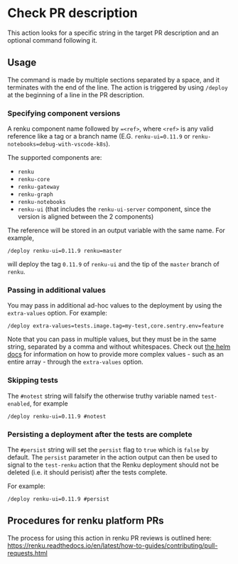# Check PR description

This action looks for a specific string in the target PR description and an
optional command following it.

## Usage

The command is made by multiple sections separated by a space, and it terminates
with the end of the line. The action is triggered by using `/deploy` at the beginning
of a line in the PR description.

### Specifying component versions

A renku component name followed by `=<ref>`, where `<ref>` is any valid
reference like a tag or a branch name (E.G. `renku-ui=0.11.9` or
`renku-notebooks=debug-with-vscode-k8s`).

The supported components are:
- `renku`
- `renku-core`
- `renku-gateway`
- `renku-graph`
- `renku-notebooks`
- `renku-ui` (that includes the `renku-ui-server` component, since the version is
  aligned between the 2 components)

The reference will be stored in an output variable with the same name. For example,

```
/deploy renku-ui=0.11.9 renku=master
```

will deploy the tag `0.11.9` of `renku-ui` and the tip of the `master` branch of `renku`.

### Passing in additional values

You may pass in additional ad-hoc values to the deployment by using the `extra-values` option.
For example:

```
/deploy extra-values=tests.image.tag=my-test,core.sentry.env=feature
```

Note that you can pass in multiple values, but they must be in the same string,
separated by a comma and without whitespaces. Check out [the helm docs](https://helm.sh/docs/intro/using_helm/#the-format-and-limitations-of---set)
for information on how to provide more complex values - such as an entire array - through
the `extra-values` option.

### Skipping tests

The `#notest` string will falsify the otherwise truthy variable named `test-enabled`,
for example

```
/deploy renku-ui=0.11.9 #notest
```

### Persisting a deployment after the tests are complete

The `#persist` string will set the `persist` flag to `true` which is `false` by default.
The `persist` parameter in the action output can then be used to signal to the `test-renku`
action that the Renku deployment should not be deleted (i.e. it should perisist) after the
tests complete. 

For example:

```
/deploy renku-ui=0.11.9 #persist
```

## Procedures for renku platform PRs

The process for using this action in renku PR reviews is outlined here:
https://renku.readthedocs.io/en/latest/how-to-guides/contributing/pull-requests.html
